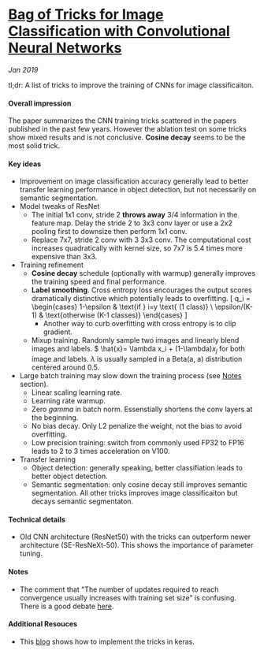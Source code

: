 # [Bag of Tricks for Image Classification with Convolutional Neural Networks](https://arxiv.org/pdf/1812.01187.pdf)

_Jan 2019_

tl;dr: A list of tricks to improve the training of CNNs for image classificaiton.

#### Overall impression
The paper summarizes the CNN training tricks scattered in the papers published in the past few years. However the ablation test on some tricks show mixed results and is not conclusive. **Cosine decay** seems to be the most solid trick.

#### Key ideas
- Improvement on image classification accuracy generally lead to better transfer learning performance in object detection, but not necessarily on semantic segmentation.
- Model tweaks of ResNet
  - The initial 1x1 conv, stride 2 **throws away** 3/4 information in the feature map. Delay the stride 2 to 3x3 conv layer or use a 2x2 pooling first to downsize then perform 1x1 conv.
  - Replace 7x7, stride 2 conv with 3 3x3 conv. The computational cost increases quadratically with kernel size, so 7x7 is 5.4 times more expensive than 3x3.
- Training refinement
  - **Cosine decay** schedule (optionally with warmup) generally improves the training speed and final performance.
  - **Label smoothing**. Cross entropy loss encourages the output scores dramatically distinctive which potentially leads to overfitting. 
    \[
    q_i = 
      \begin{cases} 
       1-\epsilon & \text{if } i=y \text{ (1 class)} \\
       \epsilon/(K-1)       & \text{otherwise (K-1 classes)} 
      \end{cases}
    \]
    - Another way to curb overfitting with cross entropy is to clip gradient. 
  - Mixup training. Randomly sample two images and linearly blend images and labels. $ \hat{x}= \lambda x_i + (1-\lambda$) x_j$ for both image and labels. $\lambda$ is usually sampled in a Beta(a, a) distribution centered around 0.5.
- Large batch training may slow down the training process (see [Notes](#notes) section).
  - Linear scaling learning rate.
  - Learning rate warmup.
  - Zero $gamma$ in batch norm. Essenstially shortens the conv layers at the beginning.
  - No bias decay. Only L2 penalize the weight, not the bias to avoid overfitting.
  - Low precision training: switch from commonly used FP32 to FP16 leads to 2 to 3 times acceleration on V100. 
- Transfer learning
  - Object detection: generally speaking, better classifiation leads to better object detection.
  - Semantic segmentation: only cosine decay still improves semantic segmentation. All other tricks improves image classificaiton but decays semantic segmentaton. 

#### Technical details
- Old CNN architecture (ResNet50) with the tricks can outperform newer architecture (SE-ResNeXt-50). This shows the importance of parameter tuning.

#### Notes
- The comment that "The number of updates required to reach convergence usually increases with training set size" is confusing. There is a good debate [here](https://stats.stackexchange.com/questions/323570/convergence-of-stochastic-gradient-descent-as-a-function-of-training-set-size).

#### Additional Resouces
- This [blog](https://www.dlology.com/blog/bag-of-tricks-for-image-classification-with-convolutional-neural-networks-in-keras/) shows how to implement the tricks in keras.
